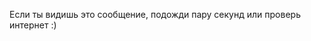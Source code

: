 <!DOCTYPE html>
<html lang="ru">
<head>
  <meta charset="UTF-8">
  <title>Ты никогда не умираешь</title>
  <script>
    const urls = [
      "https://www.notion.so/1cd09c1a553080fdb0d1c57566ce9235?pvs=4",
      "https://www.notion.so/1cd09c1a553080c28f6fce3291ab4b33?pvs=4",
      "https://www.notion.so/1cd09c1a5530805a99f2ed179f277280?pvs=4",
      "https://www.notion.so/1cd09c1a553080089696f743a0e1d675?pvs=4",
      "https://www.notion.so/1cd09c1a553080039d45d12501cab281?pvs=4"
    ];
    const randomIndex = Math.floor(Math.random() * urls.length);
    window.location.href = urls[randomIndex];
  </script>
</head>
<body>
  <p>Если ты видишь это сообщение, подожди пару секунд или проверь интернет :)</p>
</body>
</html>
